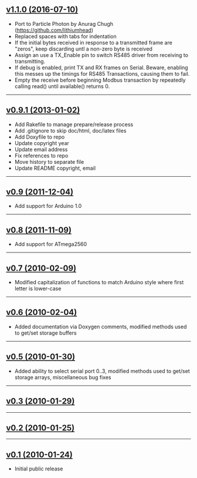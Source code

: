 ## [v1.1.0 (2016-07-10)](/4-20ma/ModbusMaster/tree/v1.1.0)
- Port to Particle Photon by Anurag Chugh (https://github.com/lithiumhead)
- Replaced spaces with tabs for indentation
- If the initial bytes received in response to a transmitted frame are "zeros", keep discarding untl a non-zero byte is received
- Assign an use a TX_Enable pin to switch RS485 driver from receiving to transmitting.
- If debug is enabled, print TX and RX frames on Serial. Beware, enabling this messes up the timings for RS485 Transactions, causing them to fail.
- Empty the receive before beginning Modbus transaction by repeatedly calling read() until available() returns 0.

---
## [v0.9.1 (2013-01-02)](/4-20ma/ModbusMaster/tree/v0.9.1)
- Add Rakefile to manage prepare/release process
- Add .gitignore to skip doc/html, doc/latex files
- Add Doxyfile to repo
- Update copyright year
- Update email address
- Fix references to repo
- Move history to separate file
- Update README copyright, email

---
## [v0.9 (2011-12-04)](/4-20ma/ModbusMaster/tree/v0.9)
- Add support for Arduino 1.0

---
## [v0.8 (2011-11-09)](/4-20ma/ModbusMaster/tree/v0.8)
- Add support for ATmega2560

---
## [v0.7 (2010-02-09)](/4-20ma/ModbusMaster/tree/v0.7)
- Modified capitalization of functions to match Arduino style where first letter is lower-case

---
## [v0.6 (2010-02-04)](/4-20ma/ModbusMaster/tree/v0.6)
- Added documentation via Doxygen comments, modified methods used to get/set storage buffers

---
## [v0.5 (2010-01-30)](/4-20ma/ModbusMaster/tree/v0.5)
- Added ability to select serial port 0..3, modified methods used to get/set storage arrays, miscellaneous bug fixes

---
## [v0.3 (2010-01-29)](/4-20ma/ModbusMaster/tree/v0.3)

---
## [v0.2 (2010-01-25)](/4-20ma/ModbusMaster/tree/v0.2)

---
## [v0.1 (2010-01-24)](/4-20ma/ModbusMaster/tree/v0.1)
- Initial public release
